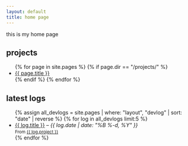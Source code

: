 ```yaml
---
layout: default
title: home page
---
```


this is my home page

## projects

<ul>
  {% for page in site.pages %}
    {% if page.dir == "/projects/" %}
      <li><a href="{{ page.url }}">{{ page.title }}</a></li>
    {% endif %}
  {% endfor %}
</ul>

## latest logs

<ul>
  {% assign all_devlogs = site.pages | where: "layout", "devlog" | sort: "date" | reverse %}
  {% for log in all_devlogs limit:5 %}
    <li>
      <a href="{{ log.url }}">{{ log.title }}</a>
      – <em>{{ log.date | date: "%B %-d, %Y" }}</em>
      <br><small>From <a href="/projects/{{ log.project }}">{{ log.project }}</a></small>
    </li>
  {% endfor %}
</ul>